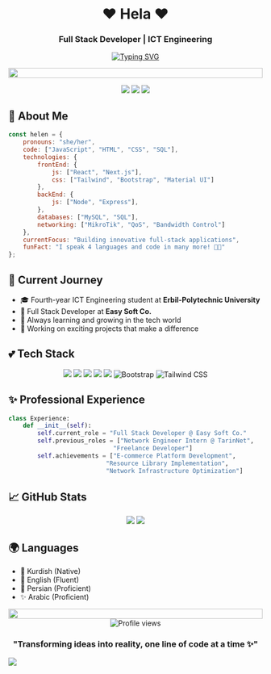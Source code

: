 <div align="center">
  
# ❤️ Hela ❤️
### Full Stack Developer | ICT Engineering 

[![Typing SVG](https://readme-typing-svg.herokuapp.com?font=Fira+Code&pause=1000&color=FF69B4&center=true&vCenter=true&width=435&lines=Building+dreams+with+code;Full+Stack+Developer;ICT+Engineering+Student;Tech+Enthusiast)](https://git.io/typing-svg)

<img src="https://i.imgur.com/dBaSKWF.gif" height="20" width="100%">
</div>

<p align="center">
  <img src="https://img.shields.io/badge/Focus-Full%20Stack%20Development-ff69b4?style=for-the-badge" />
  <img src="https://img.shields.io/badge/Languages-5+-ff69b4?style=for-the-badge" />
  <img src="https://img.shields.io/badge/Lives-Massif%20Iraq-ff69b4?style=for-the-badge" />
</p>

## 💖 About Me
```javascript
const helen = {
    pronouns: "she/her",
    code: ["JavaScript", "HTML", "CSS", "SQL"],
    technologies: {
        frontEnd: {
            js: ["React", "Next.js"],
            css: ["Tailwind", "Bootstrap", "Material UI"]
        },
        backEnd: {
            js: ["Node", "Express"],
        },
        databases: ["MySQL", "SQL"],
        networking: ["MikroTik", "QoS", "Bandwidth Control"]
    },
    currentFocus: "Building innovative full-stack applications",
    funFact: "I speak 4 languages and code in many more! 👩‍💻"
};
```

## 🎯 Current Journey
- 🎓 Fourth-year ICT Engineering student at **Erbil-Polytechnic University**
- 💼 Full Stack Developer at **Easy Soft Co.**
- 🌱 Always learning and growing in the tech world
- 🚀 Working on exciting projects that make a difference

## 💕 Tech Stack 
<p align="center">
  <img src="https://img.shields.io/badge/React-20232A?style=for-the-badge&logo=react&logoColor=ff69b4" />
  <img src="https://img.shields.io/badge/Next.js-000000?style=for-the-badge&logo=next.js&logoColor=ff69b4" />
  <img src="https://img.shields.io/badge/Node.js-43853D?style=for-the-badge&logo=node.js&logoColor=ff69b4" />
  <img src="https://img.shields.io/badge/JavaScript-F7DF1E?style=for-the-badge&logo=javascript&logoColor=ff69b4" />
  <img src="https://img.shields.io/badge/MySQL-00000F?style=for-the-badge&logo=mysql&logoColor=ff69b4" />
  <img src="https://img.shields.io/badge/Bootstrap-563D7C?style=for-the-badge&logo=bootstrap&logoColor=ff69b4" alt="Bootstrap" />
  <img src="https://img.shields.io/badge/Tailwind_CSS-38B2AC?style=for-the-badge&logo=tailwind-css&logoColor=ff69b4" alt="Tailwind CSS" />
</p>

## ✨ Professional Experience
```python
class Experience:
    def __init__(self):
        self.current_role = "Full Stack Developer @ Easy Soft Co."
        self.previous_roles = ["Network Engineer Intern @ TarinNet",
                             "Freelance Developer"]
        self.achievements = ["E-commerce Platform Development",
                           "Resource Library Implementation",
                           "Network Infrastructure Optimization"]
```


## 📈 GitHub Stats
<div align="center">
  <img src="https://github-readme-stats.vercel.app/api?username=helenhb&show_icons=true&theme=radical" />
  <img src="https://github-readme-streak-stats.herokuapp.com/?user=helenhb&theme=radical" />
</div>

## 🌍 Languages
- 🏡 Kurdish (Native)
- 🌟 English (Fluent)
- 💫 Persian (Proficient)
- ✨ Arabic (Proficient)



<div align="center">
  <img src="https://i.imgur.com/dBaSKWF.gif" height="20" width="100%">
  
  <img src="https://komarev.com/ghpvc/?username=helenhawez&label=Profile%20views&color=ff69b4&style=flat" alt="Profile views" />
  
  ### "Transforming ideas into reality, one line of code at a time ✨"
</div>


<img src="https://capsule-render.vercel.app/api?type=waving&color=ff69b4&height=100&section=footer" />
</div>
